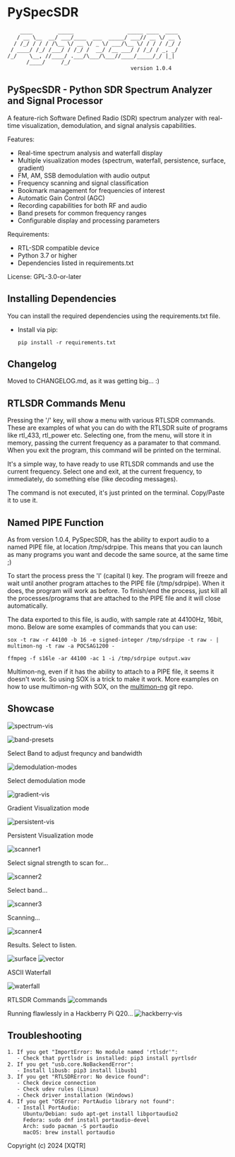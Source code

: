 # PySpecSDR
```
    ____        _____                 _____ ____  ____ 
   / __ \__  __/ ___/____  ___  _____/ ___// __ \/ __ \
  / /_/ / / / /\__ \/ __ \/ _ \/ ___/\__ \/ / / / /_/ /
 / ____/ /_/ /___/ / /_/ /  __/ /__ ___/ / /_/ / _, _/ 
/_/    \__, //____/ .___/\___/\___//____/_____/_/ |_|  
      /____/     /_/                                   
                                       version 1.0.4
```

## PySpecSDR - Python SDR Spectrum Analyzer and Signal Processor

A feature-rich Software Defined Radio (SDR) spectrum analyzer with real-time 
visualization, demodulation, and signal analysis capabilities.

Features:
- Real-time spectrum analysis and waterfall display
- Multiple visualization modes (spectrum, waterfall, persistence, surface, gradient)
- FM, AM, SSB demodulation with audio output
- Frequency scanning and signal classification
- Bookmark management for frequencies of interest
- Automatic Gain Control (AGC)
- Recording capabilities for both RF and audio
- Band presets for common frequency ranges
- Configurable display and processing parameters

Requirements:
- RTL-SDR compatible device
- Python 3.7 or higher
- Dependencies listed in requirements.txt

License: GPL-3.0-or-later

## Installing Dependencies

You can install the required dependencies using the requirements.txt file.

* Install via pip:

    `pip install -r requirements.txt`

## Changelog

Moved to CHANGELOG.md, as it was getting big... :)

## RTLSDR Commands Menu
Pressing the '/' key, will show a menu with various RTLSDR commands. These are examples of what you can do with the RTLSDR suite of programs like rtl_433, rtl_power etc. Selecting one, from the menu, will store it in memory, passing the current frequency as a paramater to that command. When you exit the program, this command will be printed on the terminal.

It's a simple way, to have ready to use RTLSDR commands and use the current frequency. Select one and exit, at the current frequency, to immediately, do something else (like decoding messages).

The command is not executed, it's just printed on the terminal. Copy/Paste it to use it.

## Named PIPE Function

As from version 1.0.4, PySpecSDR, has the ability to export audio to a named PIPE file, at location /tmp/sdrpipe. This means that you can launch as many programs you want and decode the same source, at the same time ;)

To start the process press the 'I' (capital I) key. The program will freeze and wait until another program attaches to the PIPE file (/tmp/sdrpipe). When it does, the program will work as before. To finish/end the process, just kill all the processes/programs that are attached to the PIPE file and it will close automatically.

The data exported to this file, is audio, with sample rate at 44100Hz, 16bit, mono. Below are some examples of commands that you can use:

```
sox -t raw -r 44100 -b 16 -e signed-integer /tmp/sdrpipe -t raw - | multimon-ng -t raw -a POCSAG1200 -

ffmpeg -f s16le -ar 44100 -ac 1 -i /tmp/sdrpipe output.wav
```

Multimon-ng, even if it has the ability to attach to a PIPE file, it seems it doesn't work. So using SOX is a trick to make it work. More examples on how to use multimon-ng with SOX, on the [multimon-ng](https://github.com/EliasOenal/multimon-ng)  git repo.


## Showcase
![spectrum-vis](https://cp737.net/files/pyspecsdr/1spectrum.png)

![band-presets](https://cp737.net/files/pyspecsdr/bands.png)

Select Band to adjust frequncy and bandwidth

![demodulation-modes](https://cp737.net/files/pyspecsdr/demodulation.png)

Select demodulation mode

![gradient-vis](https://cp737.net/files/pyspecsdr/gradient.png)

Gradient Visualization mode

![persistent-vis](https://cp737.net/files/pyspecsdr/persistent.png)

Persistent Visualization mode

![scanner1](https://cp737.net/files/pyspecsdr/scanner1.png)

Select signal strength to scan for...

![scanner2](https://cp737.net/files/pyspecsdr/scanner2.png)

Select band...

![scanner3](https://cp737.net/files/pyspecsdr/scanner3.png)

Scanning...

![scanner4](https://cp737.net/files/pyspecsdr/scanner4.png)

Results. Select to listen.

![surface](https://cp737.net/files/pyspecsdr/1surface.png)
![vector](https://cp737.net/files/pyspecsdr/1vector.png)

ASCII Waterfall

![waterfall](https://cp737.net/files/pyspecsdr/1waterfall.png)

RTLSDR Commands
![commands](https://cp737.net/files/pyspecsdr/rtlcmd.png)

Running flawlessly in a Hackberry Pi Q20...
![hackberry-vis](https://cp737.net/files/pyspecsdr/hbwfall.jpg)


## Troubleshooting
```
1. If you get "ImportError: No module named 'rtlsdr'":
   - Check that pyrtlsdr is installed: pip3 install pyrtlsdr
2. If you get "usb.core.NoBackendError":
   - Install libusb: pip3 install libusb1
3. If you get "RTLSDRError: No device found":
   - Check device connection
   - Check udev rules (Linux)
   - Check driver installation (Windows)
4. If you get "OSError: PortAudio library not found":
   - Install PortAudio:
     Ubuntu/Debian: sudo apt-get install libportaudio2
     Fedora: sudo dnf install portaudio-devel
     Arch: sudo pacman -S portaudio
     macOS: brew install portaudio
```
Copyright (c) 2024 [XQTR]
